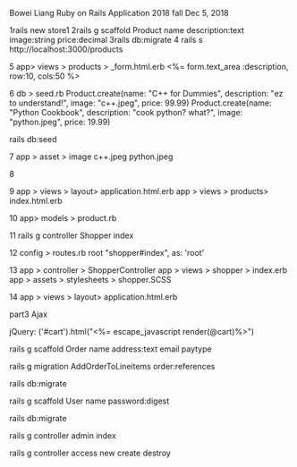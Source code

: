 Bowei Liang
Ruby on Rails Application 2018 fall
Dec 5, 2018


1rails new store1
2rails g scaffold Product name description:text image:string price:decimal
3rails db:migrate
4 rails s
  http://localhost:3000/products

5 app> views > products > _form.html.erb
  <%= form.text_area :description, row:10, cols:50 %>

6 db > seed.rb
Product.create(name: "C++ for Dummies", description: "ez to understand!", image: "c++.jpeg", price: 99.99)
Product.create(name: "Python Cookbook", description: "cook python? what?", image: "python.jpeg", price: 19.99)

  rails db:seed

7 app > asset > image
  c++.jpeg
  python.jpeg

8

9 app > views > layout> application.html.erb
  app > views > products> index.html.erb

10 app> models > product.rb

11 rails g controller Shopper index

12 config > routes.rb
  root "shopper#index", as: 'root'

13 app > controller > ShopperController
   app > views > shopper > index.erb
   app > assets > stylesheets > shopper.SCSS

14 app > views > layout> application.html.erb

part3 Ajax

jQuery:
('#cart').html("<%= escape_javascript render(@cart)%>")

rails g scaffold Order name address:text email paytype

rails g migration AddOrderToLineitems order:references

rails db:migrate

rails g scaffold User name password:digest

rails db:migrate

rails g controller admin index

rails g controller access new create destroy
